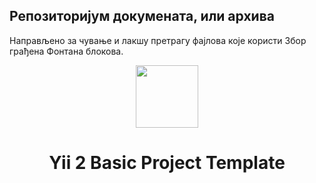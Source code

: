 Репозиторијум докумената, или архива 
---------------------------------------

Направљено за чување и лакшу претрагу фајлова које користи Збор грађена Фонтана блокова. 


<p align="center">
    <a href="https://github.com/yiisoft" target="_blank">
        <img src="https://avatars0.githubusercontent.com/u/993323" height="100px">
    </a>
    <h1 align="center">Yii 2 Basic Project Template</h1>
    <br>
</p>


